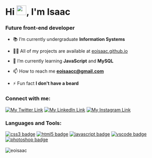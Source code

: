 <h1 align="left">Hi <img src="https://media.giphy.com/media/hvRJCLFzcasrR4ia7z/giphy.gif" width="30px">, I'm Isaac</h1>
<h3 align="left">Future front-end developer</h3>

- 📚 I’m currently undergraduate **Information Systems**

- 👨‍💻 All of my projects are available at [eoisaac.github.io](https://eoisaac.github.io/)

- 🌱 I’m currently learning **JavaScript** and **MySQL**

- 📫 How to reach me **eoisaacc@gmail.com**

- ⚡ Fun fact **I don't have a beard**

<h3 align="left">Connect with me:</h3>

<div align="left" style="display: inline_block">
	<a href="https://twitter.com/eoisaacc" target="_blank"><img src="https://img.shields.io/badge/Twitter-1DA1F2?style=for-the-badge&logo=twitter&logoColor=white" alt="My Twitter Link"/></a>
	<a href="https://linkedin.com/in/eoisaac" target="_blank"><img src="https://img.shields.io/badge/LinkedIn-0077B5?style=for-the-badge&logo=linkedin&logoColor=white" alt="My LinkedIn Link"/></a>
	<a href="https://instagram.com/eoisaacc" target="_blank"><img src="https://img.shields.io/badge/Instagram-E4405F?style=for-the-badge&logo=instagram&logoColor=white" alt="My Instagram Link"/></a>
</div>

<h3 align="left">Languages and Tools:</h3>

<div align="left" style="display: inline_block"> 
	<a href="https://www.w3schools.com/css/" target="_blank"> <img src="https://img.shields.io/badge/CSS3-1572B6?style=for-the-badge&logo=css3&logoColor=white" alt="css3 badge"/></a> 
	<a href="https://www.w3.org/html/" target="_blank"> <img src="https://img.shields.io/badge/HTML5-E34F26?style=for-the-badge&logo=html5&logoColor=white" alt="html5 badge"/></a> 
	<a href="https://developer.mozilla.org/en-US/docs/Web/JavaScript" target="_blank"> <img src="https://img.shields.io/badge/JavaScript-F7DF1E?style=for-the-badge&logo=javascript&logoColor=black" alt="javascript badge"/></a> 
	<a href="https://code.visualstudio.com/" target="_blank"> <img src="https://img.shields.io/badge/VSCode-333333?style=for-the-badge&logo=Visual%20Studio%20Code&logoColor=21A4F1" alt="vscode badge"/></a>
	<a href="https://www.photoshop.com/en" target="_blank"> <img src="https://img.shields.io/badge/Photoshop-31A8FF?style=for-the-badge&logo=Adobe%20Photoshop&logoColor=black" alt="photoshop badge"/></a>
</div>

<br>

<div>
<img src="https://github-readme-stats.vercel.app/api/top-langs?username=eoisaac&show_icons=true&theme=dark&locale=en&layout=compact" alt="eoisaac" />
</div>
